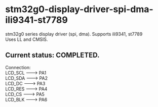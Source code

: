 # stm32g0-display-driver-spi-dma-ili9341-st7789
stm32g0 series display driver (spi, dma). Supports ili9341, st7789\
Uses LL and CMSIS.
## Current status: COMPLETED.

Connection:\
LCD_SCL ---> PA1\
LCD_SDA ---> PA2\
LCD_DC  ---> PA3\
LCD_RES ---> PA4\
LCD_CS  ---> PA5\
LCD_BLK ---> PA6
